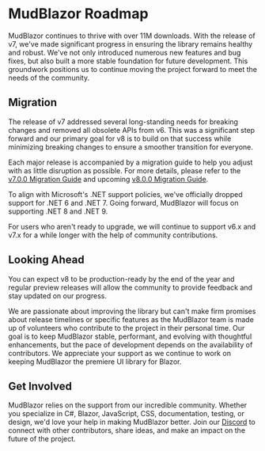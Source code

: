 # MudBlazor Roadmap

MudBlazor continues to thrive with over 11M downloads. With the release of v7, we've made significant progress in ensuring the library remains healthy and robust.
We've not only introduced numerous new features and bug fixes, but also built a more stable foundation for future development.
This groundwork positions us to continue moving the project forward to meet the needs of the community.

## Migration

The release of v7 addressed several long-standing needs for breaking changes and removed all obsolete APIs from v6.
This was a significant step forward and our primary goal for v8 is to build on that success while minimizing breaking changes to ensure a smoother transition for everyone.

Each major release is accompanied by a migration guide to help you adjust with as little disruption as possible.
For more details, please refer to the [v7.0.0 Migration Guide](https://github.com/MudBlazor/MudBlazor/issues/8447) and upcoming [v8.0.0 Migration Guide](https://github.com/MudBlazor/MudBlazor/issues/9953).

To align with Microsoft's .NET support policies, we've officially dropped support for .NET 6 and .NET 7.
Going forward, MudBlazor will focus on supporting .NET 8 and .NET 9.

For users who aren't ready to upgrade, we will continue to support v6.x and v7.x for a while longer with the help of community contributions.

## Looking Ahead

You can expect v8 to be production-ready by the end of the year and regular preview releases will allow the community to provide feedback and stay updated on our progress.

We are passionate about improving the library but can't make firm promises about release timelines or specific features as the MudBlazor team is made up of volunteers who contribute to the project in their personal time.
Our goal is to keep MudBlazor stable, performant, and evolving with thoughtful enhancements, but the pace of development depends on the availability of contributors.
We appreciate your support as we continue to work on keeping MudBlazor the premiere UI library for Blazor.

## Get Involved

MudBlazor relies on the support from our incredible community.
Whether you specialize in C#, Blazor, JavaScript, CSS, documentation, testing, or design, we'd love your help in making MudBlazor better.
Join our [Discord](https://discord.gg/mudblazor) to connect with other contributors, share ideas, and make an impact on the future of the project.
